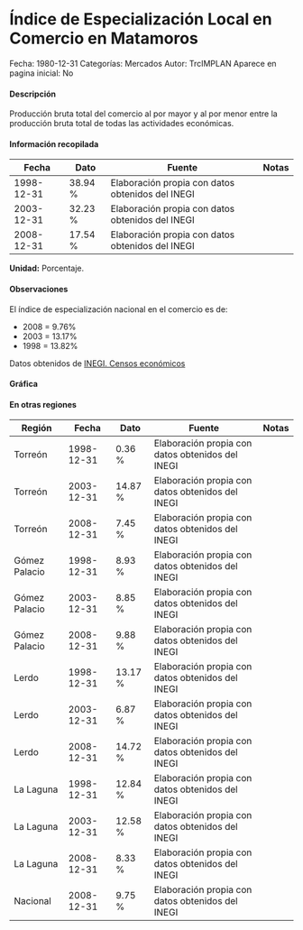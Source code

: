 Índice de Especialización Local en Comercio en Matamoros
=====

Fecha: 1980-12-31
Categorías: Mercados
Autor: TrcIMPLAN
Aparece en pagina inicial: No

#### Descripción

Producción bruta total del comercio al por mayor y al por menor entre la producción bruta total de todas las actividades económicas.

#### Información recopilada

<table class="table table-hover table-bordered matriz">
<thead>
<tr>
<th>Fecha</th>
<th>Dato</th>
<th>Fuente</th>
<th>Notas</th>
</tr>
</thead>
<tbody>
<tr>
<td>1998-12-31</td>
<td class="derecha">38.94 %</td>
<td>Elaboración propia con datos obtenidos del INEGI</td>
<td></td>
</tr>
<tr>
<td>2003-12-31</td>
<td class="derecha">32.23 %</td>
<td>Elaboración propia con datos obtenidos del INEGI</td>
<td></td>
</tr>
<tr>
<td>2008-12-31</td>
<td class="derecha">17.54 %</td>
<td>Elaboración propia con datos obtenidos del INEGI</td>
<td></td>
</tr>
</tbody>
</table>

<b>Unidad:</b> Porcentaje.

#### Observaciones

El índice de especialización nacional en el comercio es de:

- 2008 = 9.76%
- 2003 = 13.17%
- 1998 = 13.82%

Datos obtenidos de [INEGI. Censos económicos](http://www3.inegi.org.mx/sistemas/saic/)

#### Gráfica

<div id="Morristdmmpqpd" class="grafica"></div>
<script>
new Morris.Line({
element: 'Morristdmmpqpd',
data: [{ fecha: '1998-12-31', dato: 38.9400 },{ fecha: '2003-12-31', dato: 32.2300 },{ fecha: '2008-12-31', dato: 17.5400 }],
xkey: 'fecha',
ykeys: ['dato'],
labels: ['Dato'],
lineColors: ['#FF5B02'],
xLabelFormat: function(d) { return d.getDate()+'/'+(d.getMonth()+1)+'/'+d.getFullYear(); },
dateFormat: function(ts) { var d = new Date(ts); return d.getDate() + '/' + (d.getMonth() + 1) + '/' + d.getFullYear(); }
});
</script>

#### En otras regiones

<table class="table table-hover table-bordered matriz">
<thead>
<tr>
<th>Región</th>
<th>Fecha</th>
<th>Dato</th>
<th>Fuente</th>
<th>Notas</th>
</tr>
</thead>
<tbody>
<tr>
<td>Torreón</td>
<td>1998-12-31</td>
<td class="derecha">0.36 %</td>
<td>Elaboración propia con datos obtenidos del INEGI</td>
<td></td>
</tr>
<tr>
<td>Torreón</td>
<td>2003-12-31</td>
<td class="derecha">14.87 %</td>
<td>Elaboración propia con datos obtenidos del INEGI</td>
<td></td>
</tr>
<tr>
<td>Torreón</td>
<td>2008-12-31</td>
<td class="derecha">7.45 %</td>
<td>Elaboración propia con datos obtenidos del INEGI</td>
<td></td>
</tr>
<tr>
<td>Gómez Palacio</td>
<td>1998-12-31</td>
<td class="derecha">8.93 %</td>
<td>Elaboración propia con datos obtenidos del INEGI</td>
<td></td>
</tr>
<tr>
<td>Gómez Palacio</td>
<td>2003-12-31</td>
<td class="derecha">8.85 %</td>
<td>Elaboración propia con datos obtenidos del INEGI</td>
<td></td>
</tr>
<tr>
<td>Gómez Palacio</td>
<td>2008-12-31</td>
<td class="derecha">9.88 %</td>
<td>Elaboración propia con datos obtenidos del INEGI</td>
<td></td>
</tr>
<tr>
<td>Lerdo</td>
<td>1998-12-31</td>
<td class="derecha">13.17 %</td>
<td>Elaboración propia con datos obtenidos del INEGI</td>
<td></td>
</tr>
<tr>
<td>Lerdo</td>
<td>2003-12-31</td>
<td class="derecha">6.87 %</td>
<td>Elaboración propia con datos obtenidos del INEGI</td>
<td></td>
</tr>
<tr>
<td>Lerdo</td>
<td>2008-12-31</td>
<td class="derecha">14.72 %</td>
<td>Elaboración propia con datos obtenidos del INEGI</td>
<td></td>
</tr>
<tr>
<td>La Laguna</td>
<td>1998-12-31</td>
<td class="derecha">12.84 %</td>
<td>Elaboración propia con datos obtenidos del INEGI</td>
<td></td>
</tr>
<tr>
<td>La Laguna</td>
<td>2003-12-31</td>
<td class="derecha">12.58 %</td>
<td>Elaboración propia con datos obtenidos del INEGI</td>
<td></td>
</tr>
<tr>
<td>La Laguna</td>
<td>2008-12-31</td>
<td class="derecha">8.33 %</td>
<td>Elaboración propia con datos obtenidos del INEGI</td>
<td></td>
</tr>
<tr>
<td>Nacional</td>
<td>2008-12-31</td>
<td class="derecha">9.75 %</td>
<td>Elaboración propia con datos obtenidos del INEGI</td>
<td></td>
</tr>
</tbody>
</table>

